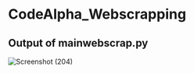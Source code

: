 # CodeAlpha_Webscrapping
## Output of mainwebscrap.py

![Screenshot (204)](https://github.com/user-attachments/assets/d31fa9b1-d361-42bf-abac-f9f70052d08d)
